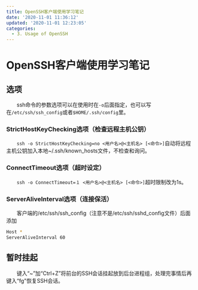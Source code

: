 ```yaml
---
title: OpenSSH客户端使用学习笔记
date: '2020-11-01 11:36:12'
updated: '2020-11-01 12:23:05'
categories:
  - 3. Usage of OpenSSH
---
```

# OpenSSH客户端使用学习笔记

##  选项

　　ssh命令的参数选项可以在使用时在`-o`后面指定，也可以写在`/etc/ssh/ssh_config`或者`$HOME/.ssh/config`里。

###  StrictHostKeyChecking选项（检查远程主机公钥）

　　`ssh -o StrictHostKeyChecking=no <用户名>@<主机名> [<命令>]`自动将远程主机公钥加入本地~/.ssh/known_hosts文件，不检查和询问。

###  ConnectTimeout选项（超时设定）

　　`ssh -o ConnectTimeout=１ <用户名>@<主机名> [<命令>]`超时限制改为1s。

###  ServerAliveInterval选项（连接保活）

　　客户端的/etc/ssh/ssh_config（注意不是/etc/ssh/sshd_config文件）后面添加

```sh
Host *
ServerAliveInterval 60
```

## 暂时挂起

　　键入“~”加“Ctrl+Z”将前台的SSH会话挂起放到后台进程组，处理完事情后再键入“fg"恢复SSH会话。
